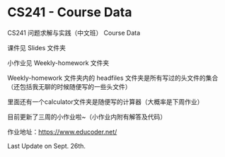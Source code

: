 # CS241 - Course Data
CS241 问题求解与实践（中文班） Course Data

课件见 Slides 文件夹

小作业见 Weekly-homework 文件夹

Weekly-homework 文件夹内的 headfiles 文件夹是所有写过的头文件的集合（还包括我无聊的时候随便写的一些头文件）

里面还有一个calculator文件夹是随便写的计算器（大概率是下周作业）

目前更新了三周的小作业啦~（小作业内附有解答及代码）

作业地址：https://www.educoder.net/



Last Update on Sept. 26th.



